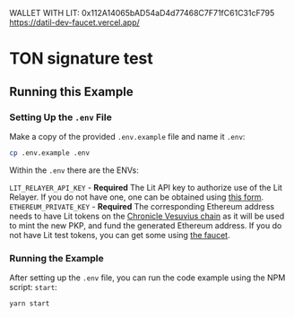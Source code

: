WALLET WITH LIT: 0x112A14065bAD54aD4d77468C7F71fC61C31cF795
https://datil-dev-faucet.vercel.app/

# TON signature test

## Running this Example

### Setting Up the `.env` File

Make a copy of the provided `.env.example` file and name it `.env`:

```bash
cp .env.example .env
```

Within the `.env` there are the ENVs:

`LIT_RELAYER_API_KEY` - **Required** The Lit API key to authorize use of the Lit Relayer. If you do not have one, one can be obtained using [this form](https://docs.google.com/forms/d/e/1FAIpQLSeVraHsp1evK_9j-8LpUBiEJWFn4G5VKjOWBmHFjxFRJZJdrg/viewform).
`ETHEREUM_PRIVATE_KEY` - **Required** The corresponding Ethereum address needs to have Lit tokens on the [Chronicle Vesuvius chain](https://developer.litprotocol.com/connecting-to-a-lit-network/lit-blockchains/chronicle-vesuvius) as it will be used to mint the new PKP, and fund the generated Ethereum address. If you do not have Lit test tokens, you can get some using [the faucet](https://datil-dev-faucet.vercel.app/).

### Running the Example

After setting up the `.env` file, you can run the code example using the NPM script: `start`:

```bash
yarn start
```
